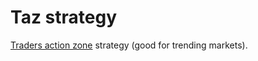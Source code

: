 # Taz strategy

[Traders action zone](http://www.swing-trade-stocks.com/traders-action-zone.html) strategy (good for trending markets).
